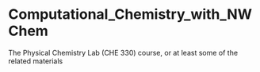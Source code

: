 # Computational_Chemistry_with_NWChem
The Physical Chemistry Lab (CHE 330) course, or at least some of the related materials
